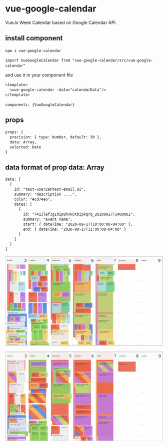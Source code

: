 # vue-google-calendar

VueJs Week Calendar based on Google Calendar API.

## install component

`npm i vue-google-calendar`

`import VueGoogleCalendar from "vue-google-calendar/src/vue-google-calendar"`

and use it in your component file

```
<template>
  <vue-google-calendar :data="calendarData"/>
</template>

components: {VueGoogleCalendar}
```

## props

```
props: {
  precision: { type: Number, default: 30 },
  data: Array,
  selected: Date
}
```

## data format of prop data: Array

```
data: [
  {
    id: "test-user2e@test-email.ai",
    summary: "description ....",
    color: "#cd74e6",
    dates: [
      {
        id: "7413lef3g1hip8hvk6tbipkqrq_20200917T140000Z",
        summary: "event name",
        start: { dateTime: "2020-09-17T10:00:00-04:00" },
        end: { dateTime: "2020-09-17T11:00:00-04:00" }
      }
    ]
  }
]
```

![alt text](https://github.com/ngmiduc/vue-google-calendar/blob/master/docs/calendar.png)

![alt text](https://github.com/ngmiduc/vue-google-calendar/blob/master/docs/calendar2.png)
